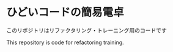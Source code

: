 # ひどいコードの簡易電卓

このリポジトリはリファクタリング・トレーニング用のコードです  

This repository is code for refactoring training.  
